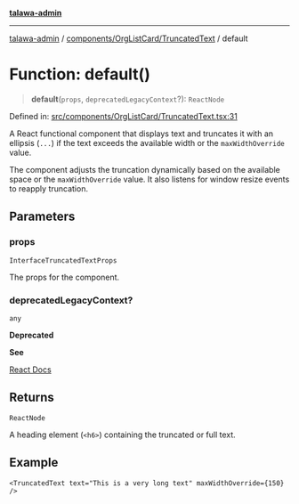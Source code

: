 [**talawa-admin**](../../../../README.md)

***

[talawa-admin](../../../../README.md) / [components/OrgListCard/TruncatedText](../README.md) / default

# Function: default()

> **default**(`props`, `deprecatedLegacyContext`?): `ReactNode`

Defined in: [src/components/OrgListCard/TruncatedText.tsx:31](https://github.com/gautam-divyanshu/talawa-admin/blob/9fec1eef6a4674b14f6abe30e3be3844537d8dc2/src/components/OrgListCard/TruncatedText.tsx#L31)

A React functional component that displays text and truncates it with an ellipsis (`...`)
if the text exceeds the available width or the `maxWidthOverride` value.

The component adjusts the truncation dynamically based on the available space
or the `maxWidthOverride` value. It also listens for window resize events to reapply truncation.

## Parameters

### props

`InterfaceTruncatedTextProps`

The props for the component.

### deprecatedLegacyContext?

`any`

**Deprecated**

**See**

[React Docs](https://legacy.reactjs.org/docs/legacy-context.html#referencing-context-in-lifecycle-methods)

## Returns

`ReactNode`

A heading element (`<h6>`) containing the truncated or full text.

## Example

```tsx
<TruncatedText text="This is a very long text" maxWidthOverride={150} />
```
